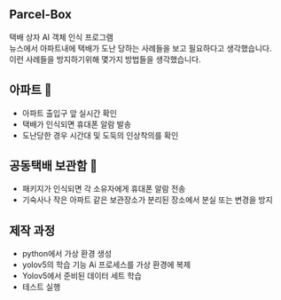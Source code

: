## Parcel-Box  
택배 상자 AI 객체 인식 프로그램  
뉴스에서 아파트내에 택배가 도난 당하는 사례들을 보고 필요하다고 생각했습니다.  
이런 사례들을 방지하기위해 몇가지 방법들을 생각했습니다.  
## 아파트 🏢
- 아파트 출입구 앞 실시간 확인  
- 택배가 인식되면 휴대폰 알람 발송  
- 도난당한 경우 시간대 및 도둑의 인상착의를 확인
## 공동택배 보관함 🕋
- 패키지가 인식되면 각 소유자에게 휴대폰 알람 전송  
- 기숙사나 작은 아파트 같은 보관장소가 분리된 장소에서 분실 또는 변경을 방지
## 제작 과정
- python에서 가상 환경 생성
- yolov5의 학습 기능 Ai 프로세스를 가상 환경에 복제
- Yolov5에서 준비된 데이터 세트 학습
- 테스트 실행
